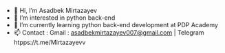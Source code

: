 - 👋 Hi, I’m Asadbek Mirtazayev
- 👀 I’m interested in python back-end 
- 🌱 I’m currently learning python back-end development at PDP Academy
- 📫 Contact : Gmail : asadbekmirtazayev007@gmail.com | Telegram htpps://t.me/Mirtazayevv

<!---
mirtazayevasadbek/mirtazayevasadbek is a ✨ special ✨ repository because its `README.md` (this file) appears on your GitHub profile.
You can click the Preview link to take a look at your changes.
--->
